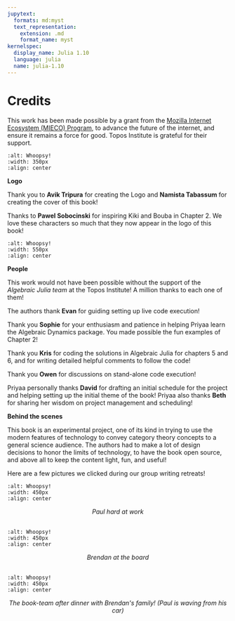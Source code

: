 ```yaml
---
jupytext:
  formats: md:myst
  text_representation:
    extension: .md
    format_name: myst
kernelspec:
  display_name: Julia 1.10
  language: julia
  name: julia-1.10
---
```


# Credits

This work has been made possible by a grant from the [Mozilla Internet Ecosystem (MIECO) Program](https://future.mozilla.org/mieco/), to advance the future of the internet, and ensure it remains a force for good. Topos Institute is grateful for their support.

```{image} assets/Credits/Mozilla-Topos.png
:alt: Whoopsy!
:width: 350px
:align: center
```

**Logo**

Thank you to **Avik Tripura** for creating the Logo and **Namista Tabassum** for creating the cover of this book!  

Thanks to **Pawel Sobocinski** for inspiring Kiki and Bouba in Chapter 2. We love these characters so much that they now appear in the logo of this book! 

```{image} assets/Credits/collage.png
:alt: Whoopsy!
:width: 550px
:align: center
```

**People**

This work would not have been possible without the support of the *Algebraic Julia team* at the Topos Institute! A million thanks to each one of them!

The authors thank **Evan** for guiding setting up live code execution! 

Thank you **Sophie** for your enthusiasm and patience in helping Priyaa learn the Algebraic Dynamics package. You made possible the fun examples of Chapter 2!

Thank you **Kris** for coding the solutions in Algebraic Julia for chapters 5 and 6, and for writing detailed helpful comments to follow the code!

Thank you **Owen** for discussions on stand-alone code execution! 

Priyaa personally thanks **David** for drafting an initial schedule for the project and helping setting up the initial theme of the book! Priyaa also thanks **Beth** for sharing her wisdom on project management and scheduling!

**Behind the scenes**

This book is an experimental project, one of its kind in trying to use the modern features of technology to convey category theory concepts to a general science audience. The authors had to make a lot of design decisions to honor the limits of technology, to have the book open source, and above all to keep the content light, fun, and useful! 

Here are a few pictures we clicked during our group writing retreats!

```{image} assets/Credits/Paul-hard-at-work.jpg
:alt: Whoopsy!
:width: 450px
:align: center
```
<center> <em> Paul hard at work </em> </center>

</br>

```{image} assets/Credits/Brendan-at-board.jpg
:alt: Whoopsy!
:width: 450px
:align: center
```
<center> <em> Brendan at the board </em> </center>

</br>

```{image} assets/Credits/Book-team.jpg
:alt: Whoopsy!
:width: 450px
:align: center
```
<center> <em> The book-team after dinner with Brendan's family! (Paul is waving from his car)  </em> </center>


